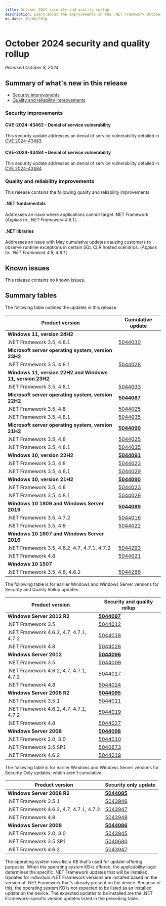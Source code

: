 ```yaml
---
title: October 2024 security and quality rollup
description: Learn about the improvements in the .NET Framework October 2024 security and quality rollup.
ms.date: 10/08/2024
---
```

# October 2024 security and quality rollup

_Released October 8, 2024_

## Summary of what's new in this release

- [Security improvements](#security-improvements)
- [Quality and reliability improvements](#quality-and-reliability-improvements)

### Security improvements

#### CVE-2024-43483 – Denial of service vulnerability

This security update addresses an denial of service vulnerability detailed in [CVE 2024-43483](https://msrc.microsoft.com/update-guide/vulnerability/CVE-2024-43483).

#### CVE-2024-43484 – Denial of service vulnerability

This security update addresses an denial of service vulnerability detailed in [CVE 2024-43484](https://msrc.microsoft.com/update-guide/vulnerability/CVE-2024-434843).

### Quality and reliability improvements

This release contains the following quality and reliability improvements.

#### .NET fundamentals

Addresses an issue where applications cannot target .NET Framework (*Applies to: .NET Framework 4.8.1.*)

#### .NET libraries

Addresses an issue with May cumulative updates causing customers to observe runtime exceptions in certain SQL CLR hosted scenarios. (*Applies to: .NET Framework 4.8, 4.8.1.*)

## Known issues

This release contains no known issues.  

## Summary tables

The following table outlines the updates in this release.

| Product version | Cumulative update |
| --- | --- |
| **Windows 11, version 24H2** | |
| .NET Framework 3.5, 4.8.1 | [5044030](https://support.microsoft.com/kb/5044030) |
| **Microsoft server operating system, version 23H2** | |
| .NET Framework 3.5, 4.8.1 | [5044028](https://support.microsoft.com/kb/5044028) |
| **Windows 11, version 22H2 and Windows 11, version 23H2** | |
| .NET Framework 3.5, 4.8.1 | [5044033](https://support.microsoft.com/kb/5044033) |
| **Microsoft server operating system, version 22H2** | **[5044087](https://support.microsoft.com/kb/5044087)** |
| .NET Framework 3.5, 4.8 | [5044025](https://support.microsoft.com/kb/5044025) |
| .NET Framework 3.5, 4.8.1 | [5044035](https://support.microsoft.com/kb/5044035) |
| **Microsoft server operating system, version 21H2** | **[5044099](https://support.microsoft.com/kb/5044099)** |
| .NET Framework 3.5, 4.8 | [5044025](https://support.microsoft.com/kb/5044025) |
| .NET Framework 3.5, 4.8.1 | [5044035](https://support.microsoft.com/kb/5044035) |
| **Windows 10, version 22H2** | **[5044091](https://support.microsoft.com/kb/5044091)** |
| .NET Framework 3.5, 4.8 | [5044023](https://support.microsoft.com/kb/5044023) |
| .NET Framework 3.5, 4.8.1 | [5044029](https://support.microsoft.com/kb/5044029) |
| **Windows 10, version 21H2** | **[5044090](https://support.microsoft.com/kb/5044090)** |
| .NET Framework 3.5, 4.8 | [5044023](https://support.microsoft.com/kb/5044023) |
| .NET Framework 3.5, 4.8.1 | [5044029](https://support.microsoft.com/kb/5044029) |
| **Windows 10 1809 and Windows Server 2019** | **[5044089](https://support.microsoft.com/kb/5044089)** |
| .NET Framework 3.5, 4.7.2 | [5044016](https://support.microsoft.com/kb/5044016) |
| .NET Framework 3.5, 4.8 | [5044022](https://support.microsoft.com/kb/5044022) |
| **Windows 10 1607 and Windows Server 2016** | |
| .NET Framework 3.5, 4.6.2, 4.7, 4.7.1, 4.7.2 | [5044293](https://support.microsoft.com/kb/5044293) |
| .NET Framework 4.8 | [5044021](https://support.microsoft.com/kb/5044021) |
| **Windows 10 1507** | |
| .NET Framework 3.5, 4.6, 4.6.2 | [5044286](https://support.microsoft.com/kb/5044286) |

The following table is for earlier Windows and Windows Server versions for Security and Quality Rollup updates.  

| Product version | Security and quality rollup |
| --- | --- |
| **Windows Server 2012 R2** | **[5044097](https://support.microsoft.com/kb/5044097)** |
| .NET Framework 3.5 | [5044012](https://support.microsoft.com/kb/5044012) |
| .NET Framework 4.6.2, 4.7, 4.7.1, 4.7.2 | [5044018](https://support.microsoft.com/kb/5044018) |
| .NET Framework 4.8 | [5044026](https://support.microsoft.com/kb/5044026) |
| **Windows Server 2012** | **[5044096](https://support.microsoft.com/kb/5044096)** |
| .NET Framework 3.5 | [5044009](https://support.microsoft.com/kb/5044009) |
| .NET Framework 4.6.2, 4.7, 4.7.1, 4.7.2 | [5044017](https://support.microsoft.com/kb/5044017) |
| .NET Framework 4.8 | [5044024](https://support.microsoft.com/kb/5044024) |
| **Windows Server 2008 R2** | **[5044095](https://support.microsoft.com/kb/5044095)** |
| .NET Framework 3.5.1 | [5044011](https://support.microsoft.com/kb/5044011) |
| .NET Framework 4.6.2, 4.7, 4.7.1, 4.7.2 | [5044019](https://support.microsoft.com/kb/5044019)|
| .NET Framework 4.8 |[5044027](https://support.microsoft.com/kb/5044027) |
| **Windows Server 2008** | **[5044098](https://support.microsoft.com/kb/5044098)** |
| .NET Framework 2.0, 3.0 | [5044010](https://support.microsoft.com/kb/5044010) |
| .NET Framework 3.5 SP1 | [5040673](https://support.microsoft.com/kb/5040673) |
| .NET Framework 4.6.2 | [5044019](https://support.microsoft.com/kb/5044019) |

The following table is for earlier Windows and Windows Server versions for Security Only updates, which aren't cumulative.

| Product version | Security only update |
| --- | --- |
| **Windows Server 2008 R2** | **[5044085](https://support.microsoft.com/kb/5044085)** |
| .NET Framework 3.5.1 | [5043946](https://support.microsoft.com/kb/5043946) |
| .NET Framework 4.6.2, 4.7, 4.7.1, 4.7.2 | [5043947](https://support.microsoft.com/kb/5043947) |
| .NET Framework 4.8 |[5043948](https://support.microsoft.com/kb/5043948) |
| **Windows Server 2008** | **[5044086](https://support.microsoft.com/kb/5044086)** |
| .NET Framework 2.0, 3.0 | [5043945](https://support.microsoft.com/kb/5043945) |
| .NET Framework 3.5 SP1 | [5040680](https://support.microsoft.com/kb/5040680) |
| .NET Framework 4.6.2 | [5043947](https://support.microsoft.com/kb/5043947) |

The operating system rows list a KB that's used for update-offering purposes. When the operating system KB is offered, the applicability logic determines the specific .NET Framework updates that will be installed. Updates for individual .NET Framework versions are installed based on the version of .NET Framework that's already present on the device. Because of this, the operating system KB is not expected to be listed as an installed update on the device. The expected updates to be installed are the .NET Framework&ndash;specific version updates listed in the preceding table.
